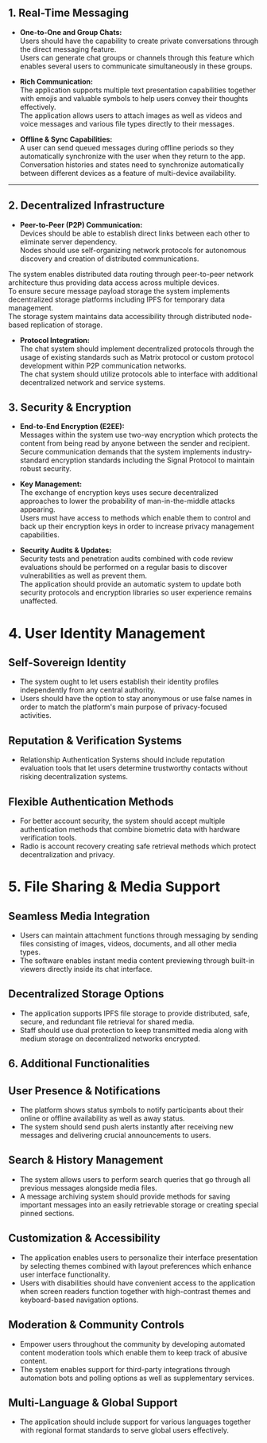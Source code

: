 ## 1. Real-Time Messaging
- **One-to-One and Group Chats:**  
  Users should have the capability to create private conversations through the direct messaging feature.  
  Users can generate chat groups or channels through this feature which enables several users to communicate simultaneously in these groups.
  
- **Rich Communication:**  
  The application supports multiple text presentation capabilities together with emojis and valuable symbols to help users convey their thoughts effectively.  
  The application allows users to attach images as well as videos and voice messages and various file types directly to their messages.

- **Offline & Sync Capabilities:**  
  A user can send queued messages during offline periods so they automatically synchronize with the user when they return to the app.  
  Conversation histories and states need to synchronize automatically between different devices as a feature of multi-device availability.

---

## 2. Decentralized Infrastructure

- **Peer-to-Peer (P2P) Communication:**  
  Devices should be able to establish direct links between each other to eliminate server dependency.  
  Nodes should use self-organizing network protocols for autonomous discovery and creation of distributed communications.
  
The system enables distributed data routing through peer-to-peer network architecture thus providing data access across multiple devices.  
  To ensure secure message payload storage the system implements decentralized storage platforms including IPFS for temporary data management.  
  The storage system maintains data accessibility through distributed node-based replication of storage.

- **Protocol Integration:**  
  The chat system should implement decentralized protocols through the usage of existing standards such as Matrix protocol or custom protocol development within P2P communication networks.  
  The chat system should utilize protocols able to interface with additional decentralized network and service systems.

## 3. Security & Encryption

- **End-to-End Encryption (E2EE):**  
  Messages within the system use two-way encryption which protects the content from being read by anyone between the sender and recipient.  
  Secure communication demands that the system implements industry-standard encryption standards including the Signal Protocol to maintain robust security.

- **Key Management:**  
  The exchange of encryption keys uses secure decentralized approaches to lower the probability of man-in-the-middle attacks appearing.  
  Users must have access to methods which enable them to control and back up their encryption keys in order to increase privacy management capabilities.

- **Security Audits & Updates:**  
  Security tests and penetration audits combined with code review evaluations should be performed on a regular basis to discover vulnerabilities as well as prevent them.  
  The application should provide an automatic system to update both security protocols and encryption libraries so user experience remains unaffected.

# 4. User Identity Management

## Self-Sovereign Identity
- The system ought to let users establish their identity profiles independently from any central authority.
- Users should have the option to stay anonymous or use false names in order to match the platform's main purpose of privacy-focused activities.

## Reputation & Verification Systems
- Relationship Authentication Systems should include reputation evaluation tools that let users determine trustworthy contacts without risking decentralization systems.

## Flexible Authentication Methods
- For better account security, the system should accept multiple authentication methods that combine biometric data with hardware verification tools.
- Radio is account recovery creating safe retrieval methods which protect decentralization and privacy.

# 5. File Sharing & Media Support

## Seamless Media Integration
- Users can maintain attachment functions through messaging by sending files consisting of images, videos, documents, and all other media types.
- The software enables instant media content previewing through built-in viewers directly inside its chat interface.

## Decentralized Storage Options
- The application supports IPFS file storage to provide distributed, safe, secure, and redundant file retrieval for shared media.
- Staff should use dual protection to keep transmitted media along with medium storage on decentralized networks encrypted.

## 6. Additional Functionalities

## User Presence & Notifications
- The platform shows status symbols to notify participants about their online or offline availability as well as away status.
- The system should send push alerts instantly after receiving new messages and delivering crucial announcements to users.

## Search & History Management
- The system allows users to perform search queries that go through all previous messages alongside media files.
- A message archiving system should provide methods for saving important messages into an easily retrievable storage or creating special pinned sections.

## Customization & Accessibility
- The application enables users to personalize their interface presentation by selecting themes combined with layout preferences which enhance user interface functionality.
- Users with disabilities should have convenient access to the application when screen readers function together with high-contrast themes and keyboard-based navigation options.

## Moderation & Community Controls
- Empower users throughout the community by developing automated content moderation tools which enable them to keep track of abusive content.
- The system enables support for third-party integrations through automation bots and polling options as well as supplementary services.

## Multi-Language & Global Support
- The application should include support for various languages together with regional format standards to serve global users effectively.

